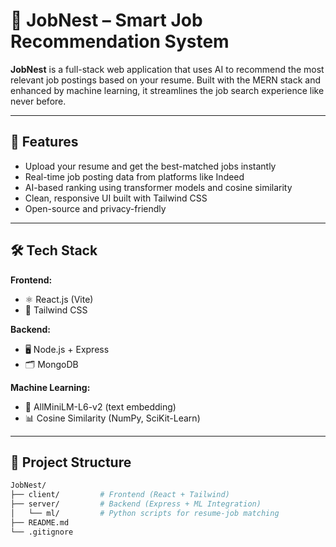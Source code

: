 # 🧠 JobNest – Smart Job Recommendation System

**JobNest** is a full-stack web application that uses AI to recommend the most relevant job postings based on your resume. Built with the MERN stack and enhanced by machine learning, it streamlines the job search experience like never before.

---

## 🚀 Features

- Upload your resume and get the best-matched jobs instantly
- Real-time job posting data from platforms like Indeed
- AI-based ranking using transformer models and cosine similarity
- Clean, responsive UI built with Tailwind CSS
- Open-source and privacy-friendly

---

## 🛠️ Tech Stack

**Frontend:**
- ⚛️ React.js (Vite)
- 🎨 Tailwind CSS

**Backend:**
- 🖥️ Node.js + Express
- 🗂️ MongoDB

**Machine Learning:**
- 🤖 AllMiniLM-L6-v2 (text embedding)
- 📊 Cosine Similarity (NumPy, SciKit-Learn)

---

## 📁 Project Structure

```bash
JobNest/
├── client/         # Frontend (React + Tailwind)
├── server/         # Backend (Express + ML Integration)
│   └── ml/         # Python scripts for resume-job matching
├── README.md
└── .gitignore
